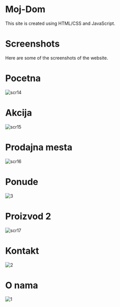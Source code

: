 # Moj-Dom
This site is  created using HTML/CSS and JavaScript.

# Screenshots
Here are some of the screenshots of the website.

# Pocetna
![scr14](https://user-images.githubusercontent.com/90396418/170834824-048065ef-b5a6-4779-a097-cc3f2c63539c.png)

# Akcija
![scr15](https://user-images.githubusercontent.com/90396418/170834833-ec7c3627-6132-4288-81a8-c43b44d62f14.png)

# Prodajna mesta
![scr16](https://user-images.githubusercontent.com/90396418/170834849-ea0aa8af-9ee0-4c8f-8034-dc38cdf25a9e.png)

# Ponude
![3](https://user-images.githubusercontent.com/90396418/172207472-532f5bc8-ae7a-4b46-8be2-f84da735ca66.png)

# Proizvod 2
![scr17](https://user-images.githubusercontent.com/90396418/170834885-4aae77ed-3f4c-484b-8059-d4ec0594925a.png)

# Kontakt
![2](https://user-images.githubusercontent.com/90396418/172207127-3f65e957-e0b1-4f98-9635-e8ea1e5ca9c4.png)

# O nama
![1](https://user-images.githubusercontent.com/90396418/172207145-2184fe81-6946-4467-bef8-917a1b77acf1.png)
